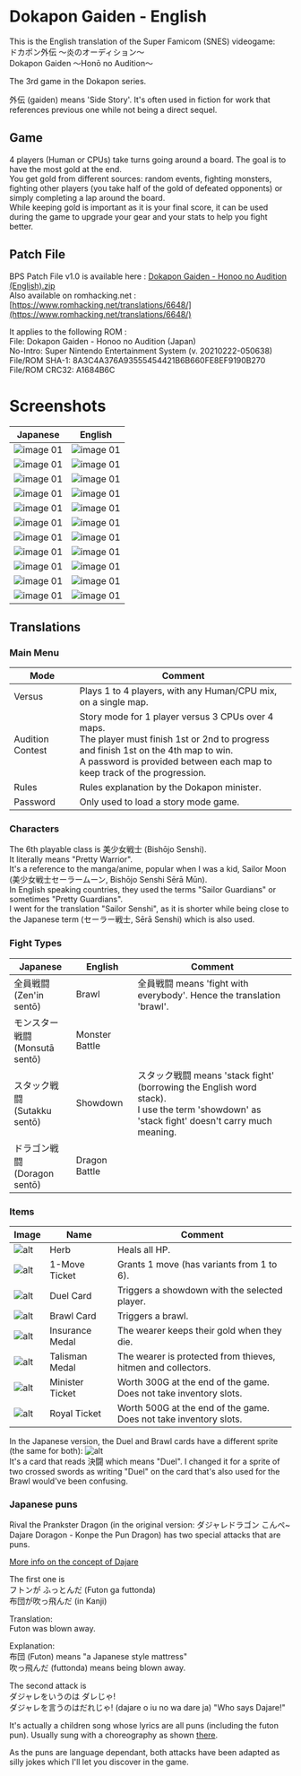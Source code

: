 # Dokapon Gaiden - English

This is the English translation of the Super Famicom (SNES) videogame:<br/>
ドカポン外伝 〜炎のオーディション～<br/>
Dokapon Gaiden 〜Honō no Audition〜

The 3rd game in the Dokapon series.

外伝 (gaiden) means 'Side Story'. It's often used in fiction for work that references previous one while not being a direct sequel.

## Game

4 players (Human or CPUs) take turns going around a board. The goal is to have the most gold at the end.<br/>You get gold from different sources: random events, fighting monsters, fighting other players (you take half of the gold of defeated opponents) or simply completing a lap around the board.<br/>
While keeping gold is important as it is your final score, it can be used during the game to upgrade your gear and your stats to help you fight better.<br/>

## Patch File

BPS Patch File v1.0 is available here : [Dokapon Gaiden - Honoo no Audition (English).zip](/patch/Dokapon%20Gaiden%20-%20Honoo%20no%20Audition%20(English)%201.0.zip)<br/>
Also available on romhacking.net : [https://www.romhacking.net/translations/6648/](https://www.romhacking.net/translations/6648/)

It applies to the following ROM :<br/>
File: Dokapon Gaiden - Honoo no Audition (Japan)<br/>
No-Intro: Super Nintendo Entertainment System (v. 20210222-050638)<br/>
File/ROM SHA-1: 8A3C4A376A93555454421B6B660FE8EF9190B270<br/>
File/ROM CRC32: A1684B6C<br/>

# Screenshots

Japanese | English
------------ | -------------
![image 01](screenshots/japanese/01.png) | ![image 01](screenshots/english/01.png)
![image 01](screenshots/japanese/02.png) | ![image 01](screenshots/english/02.png)
![image 01](screenshots/japanese/03.png) | ![image 01](screenshots/english/03.png)
![image 01](screenshots/japanese/04.png) | ![image 01](screenshots/english/04.png)
![image 01](screenshots/japanese/05.png) | ![image 01](screenshots/english/05.png)
![image 01](screenshots/japanese/06.png) | ![image 01](screenshots/english/06.png)
![image 01](screenshots/japanese/07.png) | ![image 01](screenshots/english/07.png)
![image 01](screenshots/japanese/08.png) | ![image 01](screenshots/english/08.png)
![image 01](screenshots/japanese/09.png) | ![image 01](screenshots/english/09.png)
![image 01](screenshots/japanese/10.png) | ![image 01](screenshots/english/10.png)
![image 01](screenshots/japanese/11.png) | ![image 01](screenshots/english/11.png)


## Translations

### Main Menu

Mode | Comment
--- | ---
Versus | Plays 1 to 4 players, with any Human/CPU mix, on a single map.
Audition Contest | Story mode for 1 player versus 3 CPUs over 4 maps.<br/>The player must finish 1st or 2nd to progress and finish 1st on the 4th map to win.<br/>A password is provided between each map to keep track of the progression.
Rules | Rules explanation by the Dokapon minister.
Password | Only used to load a story mode game.


### Characters

The 6th playable class is 美少女戦士 (Bishōjo Senshi).<br/>
It literally means "Pretty Warrior".<br/>
It's a reference to the manga/anime, popular when I was a kid, Sailor Moon (美少女戦士セーラームーン, Bishōjo Senshi Sērā Mūn).<br/>
In English speaking countries, they used the terms "Sailor Guardians" or sometimes "Pretty Guardians".<br/>
I went for the translation "Sailor Senshi", as it is shorter while being close to the Japanese term (セーラー戦士, Sērā Senshi) which is also used.<br/>

### Fight Types

Japanese | English | Comment
--- | --- | ---
全員戦闘<br/>(Zen'in sentō) | Brawl | 全員戦闘 means 'fight with everybody'. Hence the translation 'brawl'.
モンスター戦闘<br/>(Monsutā sentō) | Monster Battle | 
スタック戦闘<br/>(Sutakku sentō) | Showdown | スタック戦闘 means 'stack fight' (borrowing the English word stack).<br/>I use the term 'showdown' as 'stack fight' doesn't carry much meaning.
ドラゴン戦闘<br/>(Doragon sentō) | Dragon Battle | 


### Items

Image | Name | Comment
--- | --- | ---
![alt](screenshots/sprites/items/herb.png) | Herb | Heals all HP.
![alt](screenshots/sprites/items/move-ticket.png) | 1-Move Ticket | Grants 1 move (has variants from 1 to 6).
![alt](screenshots/sprites/items/duel.png) | Duel Card | Triggers a showdown with the selected player.
![alt](screenshots/sprites/items/duel.png) | Brawl Card | Triggers a brawl.
![alt](screenshots/sprites/items/insurance-medal.png) | Insurance Medal | The wearer keeps their gold when they die.
![alt](screenshots/sprites/items/talisman-medal.png) | Talisman Medal | The wearer is protected from thieves, hitmen and collectors.
![alt](screenshots/sprites/items/minister-ticket.png) | Minister Ticket | Worth 300G at the end of the game.<br/>Does not take inventory slots.
![alt](screenshots/sprites/items/royal-ticket.png) | Royal Ticket | Worth 500G at the end of the game.<br/>Does not take inventory slots.

In the Japanese version, the Duel and Brawl cards have a different sprite (the same for both): ![alt](screenshots/sprites/items/duel-jpn.png)<br/>
It's a card that reads 決闘 which means "Duel". I changed it for a sprite of two crossed swords as writing "Duel" on the card that's also used for the Brawl would've been confusing.

### Japanese puns

Rival the Prankster Dragon (in the original version: ダジャレドラゴン
こんぺ~ Dajare Doragon - Konpe the Pun Dragon) has two special attacks that are puns.

[More info on the concept of Dajare](https://en.wikipedia.org/wiki/Dajare)

The first one is<br/>
フトンが ふっとんだ (Futon ga futtonda)<br/>
布団が吹っ飛んだ (in Kanji) 

Translation:<br/>
Futon was blown away.

Explanation:<br/>
布団 (Futon) means "a Japanese style mattress"<br/>
吹っ飛んだ (futtonda) means being blown away.

The second attack is<br/>
ダジャレをいうのは ダレじゃ!<br/>
ダジャレを言うのはだれじゃ! (dajare o iu no wa dare ja)
"Who says Dajare!"

It's actually a children song whose lyrics are all puns (including the futon pun).
Usually sung with a choreography as shown [there](https://youtu.be/m_8Un4-gtWw).

As the puns are language dependant, both attacks have been adapted as silly jokes which I'll let you discover in the game.
